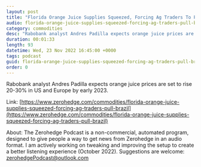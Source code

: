 ```yaml
---
layout: post
title: "Florida Orange Juice Supplies Squeezed, Forcing Ag Traders To Pull From Brazil "
audio: florida-orange-juice-supplies-squeezed-forcing-ag-traders-pull-brazil-0
category: commodities
desc: "Rabobank analyst Andres Padilla expects orange juice prices are set to rise 20-30% in US and Europe by early 2023. "
duration: 00:01:33
length: 93
datetime: Wed, 23 Nov 2022 16:45:00 +0000
tags: podcast
guid: florida-orange-juice-supplies-squeezed-forcing-ag-traders-pull-brazil-0
order: 0
---
```

Rabobank analyst Andres Padilla expects orange juice prices are set to rise 20-30% in US and Europe by early 2023. 

Link: [https://www.zerohedge.com/commodities/florida-orange-juice-supplies-squeezed-forcing-ag-traders-pull-brazil](https://www.zerohedge.com/commodities/florida-orange-juice-supplies-squeezed-forcing-ag-traders-pull-brazil)

About: The Zerohedge Podcast is a non-commercial, automated program, designed to give people a way to get news from Zerohedge in an audio format.  I am actively working on tweaking and improving the setup to create a better listening experience (October 2022).  Suggestions are welcome: [zerohedgePodcast@outlook.com](mailto:zerohedgePodcast@outlook.com)